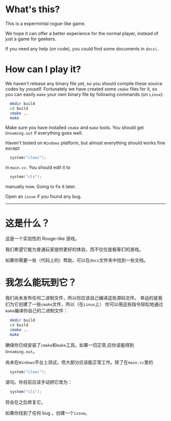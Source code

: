 # What's this?

This is a expermintal rogue-like game.

We hope it can offer a better experience for the normal player, instead of
just a game for geekers.

If you need any help (on code), you could find some documents in `docs\`.

# How can I play it?

We haven't release any binary file yet, so you should compile these source
codes by youself. Fortunately we have created some `cmake` files for it, so you
can easily `make` your own binary file by following commands (on `Linux`):

```bash
  mkdir build
  cd build
  cmake ..
  make
```

Make sure you have installed `cmake` and `make` tools. You should get
`Unnaming.out` if everything goes well.

Haven't tested on `Windows` platform, but almost everything should works fine
except 

```cpp
  system("clear");
```

in `main.cc`. You should edit it to

```cpp
  system("cls");
```

manually now. Going to fix it later.

Open an `issue` if you found any bug.

---

# 这是什么？

这是一个实验性的 Rouge-like 游戏。

我们希望它能为普通玩家提供更好的体验，而不仅仅是极客们的游戏。

如果你需要一些（代码上的）帮助，可以在`docs`文件夹中找到一些文档。

# 我怎么能玩到它？

我们尚未发布任何二进制文件，所以你应该自己编译这些源码文件。
幸运的是我们为它创建了一些`cmake`文件，所以（在`Linux`上）
你可以用这些指令轻松地通过`make`编译你自己的二进制文件：

```bash
  mkdir build
  cd build
  cmake ..
  make
```

确保你已经安装了`cmake`和`make`工具。如果一切正常,应你该能得到`Unnaming.out`。

尚未在`Windows`平台上测试，但大部分应该能正常工作。除了在`main.cc`里的

```cpp
  system("clear");
```

语句。你目前应该手动把它改为：

```cpp
  system("cls");
```

将会在之后修复它。

如果你找到了任何 bug ，创建一个`issue`。
